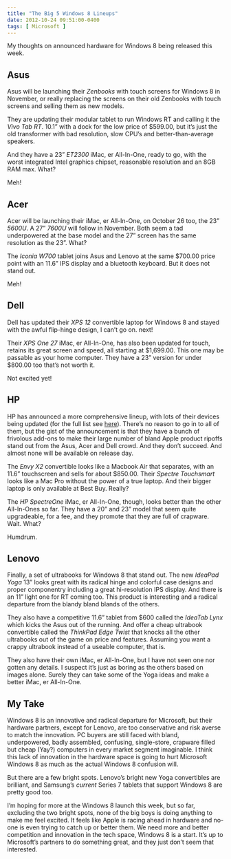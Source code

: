 ```yaml
---
title: "The Big 5 Windows 8 Lineups"
date: 2012-10-24 09:51:00-0400
tags: [ Microsoft ]
---
```


My thoughts on announced hardware for Windows 8 being released this week.

## Asus

Asus will be launching their *Zenbooks* with touch screens for Windows 8 in November, or really replacing the screens on their old Zenbooks with touch screens and selling them as new models.

They are updating their modular tablet to run Windows RT and calling it the *Vivo Tab RT*. 10.1” with a dock for the low price of $599.00, but it’s just the old transformer with bad resolution, slow CPU’s and better-than-average speakers.

And they have a 23” *ET2300* iMac, er All-In-One, ready to go, with the worst integrated Intel graphics chipset, reasonable resolution and an 8GB RAM max. What?

Meh!

## Acer

Acer will be launching their iMac, er All-In-One, on October 26 too, the 23” *5600U*. A 27” *7600U* will follow in November. Both seem a tad underpowered at the base model and the 27” screen has the same resolution as the 23”. What?

The *Iconia W700* tablet joins Asus and Lenovo at the same $700.00 price point with an 11.6” IPS display and a bluetooth keyboard. But it does not stand out.

Meh!

## Dell

Dell has updated their *XPS 12* convertible laptop for Windows 8 and stayed with the awful flip-hinge design, I can’t go on. next!

Their *XPS One 27* iMac, er All-In-One, has also been updated for touch, retains its great screen and speed, all starting at $1,699.00. This one may be passable as your home computer. They have a 23” version for under $800.00 too that’s not worth it.

Not excited yet!

## HP

HP has announced a more comprehensive lineup, with lots of their devices being updated (for the full list see [here](http://www.hp.com/hpinfo/newsroom/press/2012/121024a.html)). There’s no reason to go in to all of them, but the gist of the announcement is that they have a bunch of frivolous add-ons to make their large number of bland Apple product ripoffs stand out from the Asus, Acer and Dell crowd. And they don’t succeed. And almost none will be available on release day.

The *Envy X2* convertible looks like a Macbook Air that separates, with an 11.6” touchscreen and sells for about $850.00. Their *Spectre Touchsmart* looks like a Mac Pro without the power of a true laptop. And their bigger laptop is only available at Best Buy. Really?

The *HP SpectreOne* iMac, er All-In-One, though, looks better than the other All-In-Ones so far. They have a 20” and 23” model that seem quite upgradeable, for a fee, and they promote that they are full of crapware. Wait. What?

Humdrum.

## Lenovo

Finally, a set of ultrabooks for Windows 8 that stand out. The new *IdeaPad Yoga* 13” looks great with its radical hinge and colorful case designs and proper componentry including a great hi-resolution IPS display. And there is an 11” light one for RT coming too. This product is interesting and a radical departure from the blandy bland blands of the others.

They also have a competitive 11.6” tablet from $600 called the *IdeaTab Lynx* which kicks the Asus out of the running. And offer a cheap ultrabook convertible called the *ThinkPad Edge Twist* that knocks all the other ultrabooks out of the game on price and features. Assuming you want a crappy ultrabook instead of a useable computer, that is.

They also have their own iMac, er All-In-One, but I have not seen one nor gotten any details. I suspect it’s just as boring as the others based on images alone. Surely they can take some of the Yoga ideas and make a better iMac, er All-In-One.

## My Take

Windows 8 is an innovative and radical departure for Microsoft, but their hardware partners, except for Lenovo, are too conservative and risk averse to match the innovation. PC buyers are still faced with bland, underpowered, badly assembled, confusing, single-store, crapware filled but cheap (Yay?) computers in every market segment imaginable. I think this lack of innovation in the hardware space is going to hurt Microsoft Windows 8 as much as the actual Windows 8 confusion will.

But there are a few bright spots. Lenovo’s bright new Yoga convertibles are brilliant, and Samsung’s *current* Series 7 tablets that support Windows 8 are pretty good too.

I’m hoping for more at the Windows 8 launch this week, but so far, excluding the two bright spots, none of the big boys is doing anything to make me feel excited. It feels like Apple is racing ahead in hardware and no-one is even trying to catch up or better them. We need more and better competition and innovation in the tech space, Windows 8 is a start. It’s up to Microsoft’s partners to do something great, and they just don’t seem that interested.
